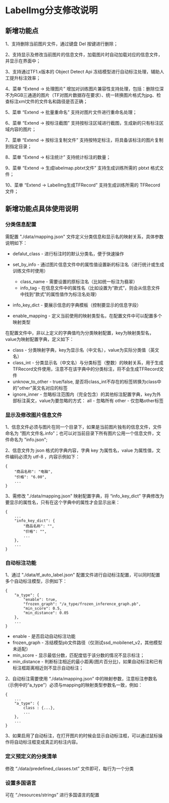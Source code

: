 # LabelImg分支修改说明

## 新增功能点

1、支持删除当前图片文件，通过键盘 Del 按键进行删除；

2、支持显示及修改当前图片的信息文件，加载图片时自动加载对应的信息文件，并显示在界面中；

3、支持通过TF1.x版本的 Object Detect Api 冻结模型进行自动标注处理，辅助人工提升标注效率；

4、菜单 “Extend -> 处理图片” 增加对训练图片兼容性支持处理，包括：删除位深不为RGB三通道的图片（TF对图片数据存在要求）、统一转换图片格式为jpg、检查标注xml文件的文件名和路径是否正确；

5、菜单 “Extend -> 批量重命名” 支持对图片文件进行重命名处理；

6、菜单 “Extend -> 按标注截图” 支持按标注区域进行截图，生成新的只有标注区域内容的图片；

7、菜单 “Extend -> 按标注复制文件” 支持按特定标注，将具备该标注的图片复制到指定目录；

8、菜单 “Extend -> 标注统计” 支持统计标注的数量；

9、菜单 “Extend -> 生成labelmap.pbtxt文件” 支持生成训练所需的 pbtxt 格式文件；

10、菜单 “Extend -> LabelImg生成TFRecord” 支持生成训练所需的 TFRecord 文件；



## 新增功能点具体使用说明

### 分类信息配置

需配置  "./data/mapping.json" 文件定义分类信息和显示名的映射关系，具体参数说明如下：

- defalut_class - 进行标注时的默认分类名，便于快速操作
- set_by_info - 通过图片信息文件中的属性值设置新的标注名（进行统计或生成训练文件时使用）
  - class_name - 需要设置的原标注名（比如统一标注为翡翠）
  - info_tag - 在信息文件中的属性名（比如设置为“款式”，则会从信息文件中找到“款式”的属性值作为标注名处理）

- info_key_dict - 要展示信息的字典模板（控制要显示的信息字段）
- enable_mapping - 定义当前使用的映射类型名，在配置文件中可以配置多个映射类型

在配置文件中，非以上定义的字典值均为分类映射配置，key为映射类型名，value为映射配置字典，定义如下：

- class - 分类映射字典，key为显示名（中文名），value为实际分类值（英文名）
- class_int - 分类显示名（中文名）与分类标签（整数）的映射关系，用于生成TFRecord文件使用，注意不在该字典中的分类标注，将不会生成TFRecord文件
- unknow_to_other - true/false, 是否将class_int不存在的标签转换为class中的"other"英文名对应的标签
- ignore_inner - 忽略标注范围内（完全包含）的其他标注配置字典，key为外部标注英文，value为要忽略的方式：
        all - 忽略所有
        other - 仅忽略other标签



### 显示及修改图片信息文件

1、信息文件必须与图片在同一个目录下，如果是当前图片独有的信息文件，文件命名为 “图片文件名.info”；也可以对当前目录下所有图片公用一个信息文件，文件命名为 "info.json";

2、信息文件为 json 格式的字典内容，字典 key 为属性名，value 为属性值，文件编码必须为 utf-8 ，内容示例如下：

```
{
	"商品名称": "电脑",
	"价格": "6.00",
	...
}
```

3、需修改 "./data/mapping.json" 映射配置字典，将 “info_key_dict” 字典修改为要显示的属性名，只有在这个字典中的属性才会显示出来：

```
{
	...
	"info_key_dict": {
		"商品名称": "",
		"价格": "",
		...
	},
	...
}
```



### 自动标注功能

1、通过 "./data/tf_auto_label.json"  配置文件进行自动标注配置，可以同时配置多个自动标注模型，示例如下：

```
{
	"a_type": {
        "enable": true,
        "frozen_graph": "/a_type/frozen_inference_graph.pb",
        "min_score": 0.5,
        "min_distance": 0.05
    },
    ...
}
```

- 
  enable - 是否启动自动标注功能
- frozen_graph - 冻结模型pb文件路径（仅测试ssd_mobilenet_v2，其他模型未适配）
- min_score - 显示最低分数，匹配度低于该分数的情况不显示标注；
- min_distance - 判断标注相近的最小距离(图片百分比)，如果自动标注和已有标注框距离相近则不显示自动标注；

2、自动标注需要使用 “./data/mapping.json” 中的映射参数，注意标注参数名（示例中的“a_type”）必须与mapping的映射类型参数名一致，例如：

```
{
	...
	"a_type": {
		class : {...},
		...
	},
	...
}
```

3、如果启用了自动标注，在打开图片的时候会显示自动标注框，可以通过鼠标操作将自动标注框变成真正的标注内容。

### 定义预定义的分类清单

修改 “./data/predefined_classes.txt” 文件即可，每行为一个分类

### 设置多国语言

可在 “./resources/strings” 进行多国语言的配置